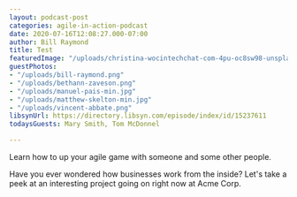```yaml
---
layout: podcast-post
categories: agile-in-action-podcast
date: 2020-07-16T12:08:27.000-07:00
author: Bill Raymond
title: Test
featuredImage: "/uploads/christina-wocintechchat-com-4pu-oc8sw98-unsplash.jpg"
guestPhotos:
- "/uploads/bill-raymond.png"
- "/uploads/bethann-zaveson.png"
- "/uploads/manuel-pais-min.jpg"
- "/uploads/matthew-skelton-min.jpg"
- "/uploads/vincent-abbate.png"
libsynUrl: https://directory.libsyn.com/episode/index/id/15237611
todaysGuests: Mary Smith, Tom McDonnel

---
```

Learn how to up your agile game with someone and some other people.

Have you ever wondered how businesses work from the inside? Let's take a peek at an interesting project going on right now at Acme Corp.